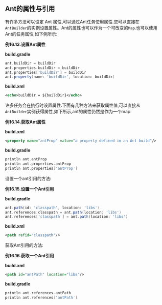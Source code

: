## Ant的属性与引用

有许多方法可以设定 Ant 属性,可以通过Ant任务使用属性.您可以直接在`AntBuilder`的实例设置属性。Ant的属性也可以作为一个可改变的`Map`.也可以使用Ant的任务属性,如下例所示:

**例16.13.设置Ant属性**

**build.gradle**
```gradle
ant.buildDir = buildDir
ant.properties.buildDir = buildDir
ant.properties['buildDir'] = buildDir
ant.property(name: 'buildDir', location: buildDir)
```
**build.xml**
```xml
<echo>buildDir = ${buildDir}</echo>
```

许多任务会在执行时设置属性.下面有几种方法来获取属性值,可以直接从`AntBuilder`实例获得属性,如下所示,ant的属性仍然是作为一个map:

**例16.14.获取Ant属性**

**build.xml**
```xml
<property name="antProp" value="a property defined in an Ant build"/>
```
**build.gradle**
```gradle
println ant.antProp
println ant.properties.antProp
println ant.properties['antProp']
```

设置一个ant引用的方法:

**例16.15.设置一个Ant引用**

**build.gradle**
```gradle
ant.path(id: 'classpath', location: 'libs')
ant.references.classpath = ant.path(location: 'libs')
ant.references['classpath'] = ant.path(location: 'libs')
```
**build.xml**
```xml
<path refid="classpath"/>
```

获取Ant引用的方法:

**例16.16.获取一个Ant引用**

**build.xml**
```xml
<path id="antPath" location="libs"/>
```
**build.gradle**
```gradle
println ant.references.antPath
println ant.references['antPath']
```
